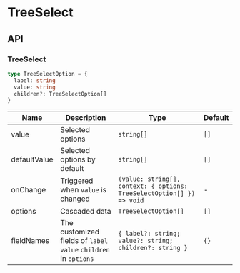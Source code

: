 # TreeSelect

<code src="./demos/demo1.tsx"></code>

## API

### TreeSelect

```typescript | pure
type TreeSelectOption = {
  label: string
  value: string
  children?: TreeSelectOption[]
}
```

| Name         | Description                                                      | Type                                                                  | Default |
| ------------ | ---------------------------------------------------------------- | --------------------------------------------------------------------- | ------- |
| value        | Selected options                                                 | `string[]`                                                            | `[]`    |
| defaultValue | Selected options by default                                      | `string[]`                                                            | `[]`    |
| onChange     | Triggered when `value` is changed                                | `(value: string[], context: { options: TreeSelectOption[] }) => void` | -       |
| options      | Cascaded data                                                    | `TreeSelectOption[]`                                                  | `[]`    |
| fieldNames   | The customized fields of `label` `value` `children` in `options` | `{ label?: string; value?: string; children?: string }`               | `{}`    |
